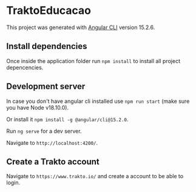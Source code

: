 # TraktoEducacao

This project was generated with [Angular CLI](https://github.com/angular/angular-cli) version 15.2.6.

## Install dependencies

Once inside the application folder run `npm install` to install all project depencencies.
## Development server

In case you don't have angular cli installed use `npm run start` (make sure you have Node v18.10.0).

Or install it `npm install -g @angular/cli@15.2.0`.

Run `ng serve` for a dev server. 

Navigate to `http://localhost:4200/`.

## Create a Trakto account

Navigate to `https://www.trakto.io/` and create a account to be able to login.
